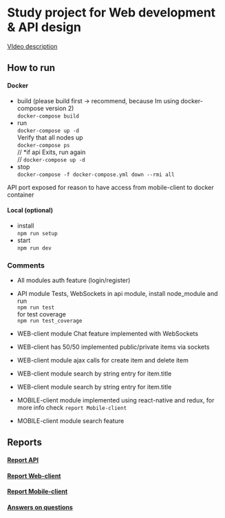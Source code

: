 # Study project for Web development & API design
[VIdeo description](https://youtu.be/lw9H2i6860w)
## How to run 
#### Docker  
* build (please build first -> recommend, because Im using docker-compose version 2)  
`docker-compose build`
* run  
`docker-compose up -d`  
Verify that all nodes up  
`docker-compose ps`  
    // *if api Exits, run again  
    // `docker-compose up -d`  
* stop  
`docker-compose -f docker-compose.yml down --rmi all`  

API port exposed for reason to have access from mobile-client to docker container 

#### Local (optional)
* install  
`npm run setup`  
* start  
`npm run dev` 

### Comments
* All modules auth feature (login/register)  
* API module Tests, WebSockets
in api module, install node_module and run  
`npm run test`  
for test coverage  
`npm run test_coverage` 

* WEB-client module Chat feature implemented with WebSockets
* WEB-client has 50/50 implemented public/private items via sockets
* WEB-client module ajax calls for create item and delete item
* WEB-client module search by string entry for item.title
* WEB-client module search by string entry for item.title

* MOBILE-client module implemented using react-native and redux, for more info check `report Mobile-client` 
* MOBILE-client module search feature

## Reports
#### [Report API](./api/README.md)
#### [Report Web-client](./web-client/README.md)
#### [Report Mobile-client](./mobile/README.md)
#### [Answers on questions](./answers.md)